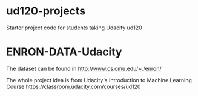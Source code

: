 ud120-projects
==============

Starter project code for students taking Udacity ud120
# ENRON-DATA-Udacity

The dataset can be found in http://www.cs.cmu.edu/~./enron/ 

The whole project idea is from Udacity's Introduction to Machine Learning Course https://classroom.udacity.com/courses/ud120
